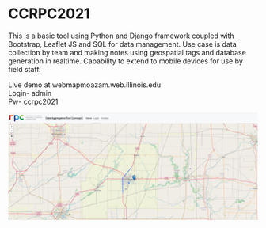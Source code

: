 # CCRPC2021

This is a basic tool using Python and Django framework coupled with Bootstrap, Leaflet JS and SQL for data management.
Use case is data collection by team and making notes using geospatial tags and database generation in realtime. Capability to extend to mobile devices for use by field staff.

Live demo at webmapmoazam.web.illinois.edu <br>
Login- admin <br>
Pw- ccrpc2021

![alt text](https://github.com/mihakim2/ccrpc2021/blob/main/CCRPC%20Data%20Collection%20Tool%20Concept/Screenshot1.png)
